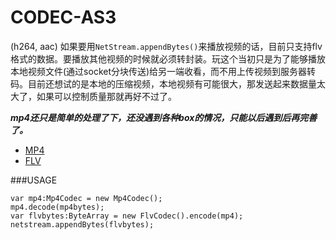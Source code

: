 CODEC-AS3
=========
(h264, aac)
如果要用`NetStream.appendBytes()`来播放视频的话，目前只支持flv格式的数据。要播放其他视频的时候就必须转封装。玩这个当初只是为了能够播放本地视频文件(通过socket分块传送)给另一端收看，而不用上传视频到服务器转码。目前还想试的是本地的压缩视频，本地视频有可能很大，那发送起来数据量太大了，如果可以控制质量那就再好不过了。

***mp4还只是简单的处理了下，还没遇到各种box的情况，只能以后遇到后再完善了。***

*  [MP4](http://xhelmboyx.tripod.com/formats/mp4-layout.txt)
*  [FLV](http://www.adobe.com/content/dam/Adobe/en/devnet/flv/pdfs/video_file_format_spec_v10.pdf)


###USAGE
```as3
var mp4:Mp4Codec = new Mp4Codec();
mp4.decode(mp4bytes);
var flvbytes:ByteArray = new FlvCodec().encode(mp4);
netstream.appendBytes(flvbytes);
```